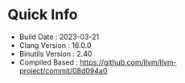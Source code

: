 # Quick Info
* Build Date : 2023-03-21
* Clang Version : 16.0.0
* Binutils Version : 2.40
* Compiled Based : https://github.com/llvm/llvm-project/commit/08d094a0
